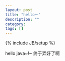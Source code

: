 ```yaml
---
layout: post
title: "hello～"
description: ""
category: 
tags: []
---
```

{% include JB/setup %}

hello java~!~ 终于弄好了啊



